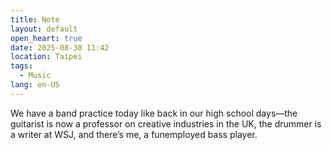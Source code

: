 ```yaml
---
title: Note
layout: default
open_heart: true
date: 2025-08-30 11:42
location: Taipei
tags: 
  - Music
lang: en-US
---
```


We have a band practice today like back in our high school days—the guitarist is now a professor on creative industries in the UK, the drummer is a writer at WSJ, and there’s me, a funemployed bass player.
